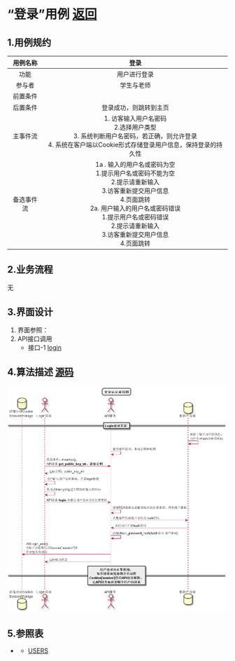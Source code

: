 # “登录”用例 [返回](./README.md)

## 1.用例规约

|用例名称|登录|
|:---:|:--:|
|功能|用户进行登录|
|参与者|学生与老师|
|前置条件||
|后置条件|登录成功，则跳转到主页|
|主事件流|<div>1. 访客输入用户名密码</div> <div>2.选择用户类型</div> <div>3. 系统判断用户名密码，若正确，则允许登录</div> <div>4. 系统在客户端以Cookie形式存储登录用户信息，保持登录的持久性</div>|
|备选事件流|<div>1a . 输入的用户名或密码为空</div> <div>1.提示用户名或密码不能为空</div> <div>2.提示请重新输入</div> <div>3.访客重新提交用户信息</div> <div>4.页面跳转</div>   <div>2a. 用户输入的用户名或密码错误</div> <div>1.提示用户名或密码错误</div> <div>2.提示请重新输入</div> <div>3.访客重新提交用户信息</div> <div>4.页面跳转</div>|
## 2.业务流程 

无

## 3.界面设计
1. 界面参照：
2. API接口调用 
    * 接口-1 [login](../接口/login.md)


## 4.算法描述 [源码](../src/login.puml)

![](../login.png)

## 5.参照表
* * [USERS](../数据库文件设计.md)
